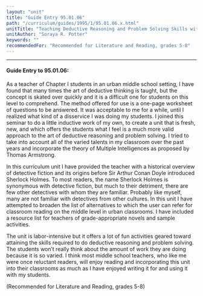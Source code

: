 ```yaml
---
layout: "unit"
title: "Guide Entry 95.01.06"
path: "/curriculum/guides/1995/1/95.01.06.x.html"
unitTitle: "Teaching Deductive Reasoning and Problem Solving Skills with Detective Fiction in the Urban Classroom"
unitAuthor: "Soraya R. Potter"
keywords: ""
recommendedFor: "Recommended for Literature and Reading, grades 5-8"
---
```

<body>
<hr/>
<h4>
Guide Entry to 95.01.06:
</h4>
As a teacher of Chapter I students in an urban middle school setting, I have found that many times the art of deductive thinking is taught, but the concept is skated over quickly and it is a difficult one for students on this level to comprehend. The method offered for use is a one-page worksheet of questions to be answered. It was acceptable to me for a while, until I realized what kind of a disservice I was doing my students. I joined this seminar to do a little inductive work of my own, to create a unit that is fresh, new, and which offers the students what I feel is a much more valid approach to the art of deductive reasoning and problem solving. I tried to take into account all of the varied talents in my classroom over the past years and incorporate the theory of Multiple Intelligences as proposed by Thomas Armstrong.
<p>
In this curriculum unit I have provided the teacher with a historical overview of detective fiction and its origins before Sir Arthur Conan Doyle introduced Sherlock Holmes. To most readers, the name Sherlock Holmes is synonymous with detective fiction, but much to their detriment, there are few other detectives with whom they are familiar. Probably like myself, many are not familiar with detectives from other cultures. In this unit I have attempted to broaden the list of alternatives to which the user can refer for classroom reading on the middle level in urban classrooms. I have included a resource list for teachers of grade-appropriate novels and sample activities.
</p>
<p>
The unit is labor-intensive but it offers a lot of fun activities geared toward attaining the skills required to do deductive reasoning and problem solving. The students won’t really think about the amount of work they are doing because it is so varied. I think most middle school teachers, who like me were once reluctant readers, will enjoy reading and incorporating this unit into their classrooms as much as I have enjoyed writing it for and using it with my students.
</p>
<p>
(Recommended for Literature and Reading, grades 5-8)
</p>
</body>